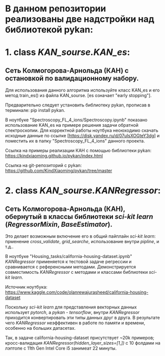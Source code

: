 # В данном репозитории реализованы две надстройки над библиотекой pykan:
# 1. class *KAN_sourse.KAN_es*: 
## Сеть Колмогорова-Арнольда (КАН) с остановкой по валидационному набору.
Для использования данного алгоритма используйте класс KAN_es и его метод train_es() из файла KAN_sourse. [es означает "early stopping"].

Предварительно следует установить библиотеку pykan, прописав в терминале: pip install pykan.

В ноутбуке "Spectroscopy_FL_4_ions/Spectroscopy.ipynb" показано использование KAN_es на примере решения задачи обратной спектроскопии. Для корректной работы ноутбука неоюходимо скачать исходные данные по ссылке [https://disk.yandex.ru/d/07uIsXOGteY3dg] и поместить их в папку "Spectroscopy_FL_4_ions" данного проекта.

Ссылка на примеры реализации КАН с помощью библиотеки pykan: https://kindxiaoming.github.io/pykan/index.html

Ссылка на git-репозиторий с pykan: https://github.com/KindXiaoming/pykan/tree/master

# 2. class *KAN_sourse.KANRegressor*:
## Сеть Колмогорова-Арнольда (КАН), обернутый в классы библиотеки *sci-kit learn* (*RegressorMixin*, *BaseEstimator*). 
Это делает возможным включение его в общий пайплайн *sci-kit learn*: прменение *cross_validate*, *grid_searche*, использование внутри *pipline*, и т.д..

В ноутбуке "Housing_tasks/california-housing-dataset.ipynb" *KANRegressor* применяется к тестовой задаче регрессии и сравнивается с референсными методами. Демонстрируется совместимость *KANRegressor* с методами и классами библиотеки *sci-kit learn*.

Источник ноутбука: https://www.kaggle.com/code/olanrewajurasheed/california-housing-dataset

Поскольку *sci-kit learn* для представления векторных данных использует *pytorch*, а *pykan*  - *tensorflow*, внутри *KANRegressor* приходится конвертировать эти типы данных друг в друга. В результате чего *KANRegressor* неэффективен в работе по памяти и времени, особенно на больших датасетах.

Так, в задаче california-housing-dataset присутствует ~20k примеров; кросс-валидация *KANRegressor(hidden_layer_sizes=[1,])* с 10 фолдами на лэптопе с 11th Gen Intel Core i5 занимеат 22 минуты.